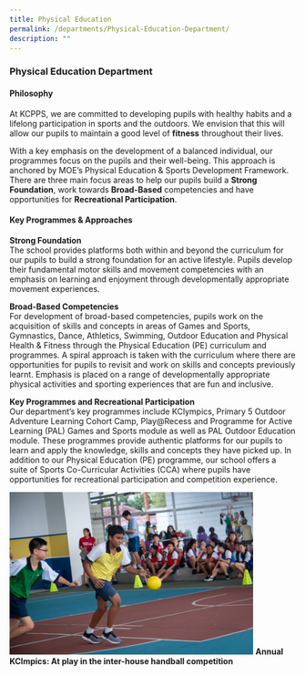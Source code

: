 ```yaml
---
title: Physical Education
permalink: /departments/Physical-Education-Department/
description: ""
---
```

### **Physical Education Department**

#### **Philosophy**
At KCPPS, we are committed to developing pupils with healthy habits and a lifelong participation in sports and the outdoors. We envision that this will allow our pupils to maintain a good level of **fitness** throughout their lives.

With a key emphasis on the development of a balanced individual, our programmes focus on the pupils and their well-being. This approach is anchored by MOE’s Physical Education & Sports Development Framework. There are three main focus areas to help our pupils build a **Strong Foundation**, work towards **Broad-Based** competencies and have opportunities for **Recreational Participation**.

#### **Key Programmes & Approaches**
**Strong Foundation**<br>
The school provides platforms both within and beyond the curriculum for our pupils to build a strong foundation for an active lifestyle. Pupils develop their fundamental motor skills and movement competencies with an emphasis on learning and enjoyment through developmentally appropriate movement experiences.

**Broad-Based Competencies**<br>
For development of broad-based competencies, pupils work on the acquisition of skills and concepts in areas of Games and Sports, Gymnastics, Dance, Athletics, Swimming, Outdoor Education and Physical Health & Fitness through the Physical Education (PE) curriculum and programmes. A spiral approach is taken with the curriculum where there are opportunities for pupils to revisit and work on skills and concepts previously learnt. Emphasis is placed on a range of developmentally appropriate physical activities and sporting experiences that are fun and inclusive.

**Key Programmes and Recreational Participation**<br>
Our department’s key programmes include KClympics, Primary 5 Outdoor Adventure Learning Cohort Camp, Play@Recess and Programme for Active Learning (PAL) Games and Sports module as well as PAL Outdoor Education module. These programmes provide authentic platforms for our pupils to learn and apply the knowledge, skills and concepts they have picked up. In addition to our Physical Education (PE) programme, our school offers a suite of Sports Co-Curricular Activities (CCA) where pupils have opportunities for recreational participation and competition experience.

<img src="/images/pe%20dept%201.jpg" 
     style="width:85%">
**Annual KClmpics: At play in the inter-house handball competition**


